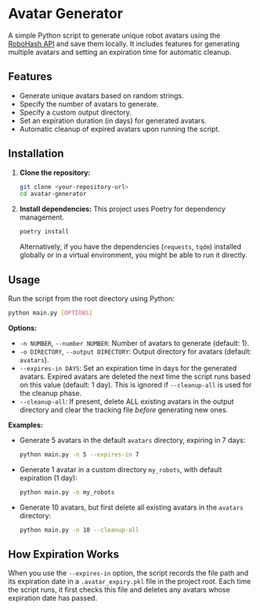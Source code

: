 # Avatar Generator

A simple Python script to generate unique robot avatars using the [RoboHash API](https://robohash.org/) and save them locally. It includes features for generating multiple avatars and setting an expiration time for automatic cleanup.

## Features

- Generate unique avatars based on random strings.
- Specify the number of avatars to generate.
- Specify a custom output directory.
- Set an expiration duration (in days) for generated avatars.
- Automatic cleanup of expired avatars upon running the script.

## Installation

1. **Clone the repository:**

    ```bash
    git clone <your-repository-url>
    cd avatar-generator
    ```

2. **Install dependencies:**
    This project uses Poetry for dependency management.

    ```bash
    poetry install
    ```

    Alternatively, if you have the dependencies (`requests`, `tqdm`) installed globally or in a virtual environment, you might be able to run it directly.

## Usage

Run the script from the root directory using Python:

```bash
python main.py [OPTIONS]
```

**Options:**

- `-n NUMBER`, `--number NUMBER`: Number of avatars to generate (default: 1).
- `-o DIRECTORY`, `--output DIRECTORY`: Output directory for avatars (default: `avatars`).
- `--expires-in DAYS`: Set an expiration time in days for the generated avatars. Expired avatars are deleted the next time the script runs based on this value (default: 1 day). This is ignored if `--cleanup-all` is used for the cleanup phase.
- `--cleanup-all`: If present, delete ALL existing avatars in the output directory and clear the tracking file *before* generating new ones.

**Examples:**

- Generate 5 avatars in the default `avatars` directory, expiring in 7 days:

    ```bash
    python main.py -n 5 --expires-in 7
    ```

- Generate 1 avatar in a custom directory `my_robots`, with default expiration (1 day):

    ```bash
    python main.py -o my_robots
    ```

- Generate 10 avatars, but first delete all existing avatars in the `avatars` directory:

    ```bash
    python main.py -n 10 --cleanup-all
    ```

## How Expiration Works

When you use the `--expires-in` option, the script records the file path and its expiration date in a `.avatar_expiry.pkl` file in the project root. Each time the script runs, it first checks this file and deletes any avatars whose expiration date has passed.
